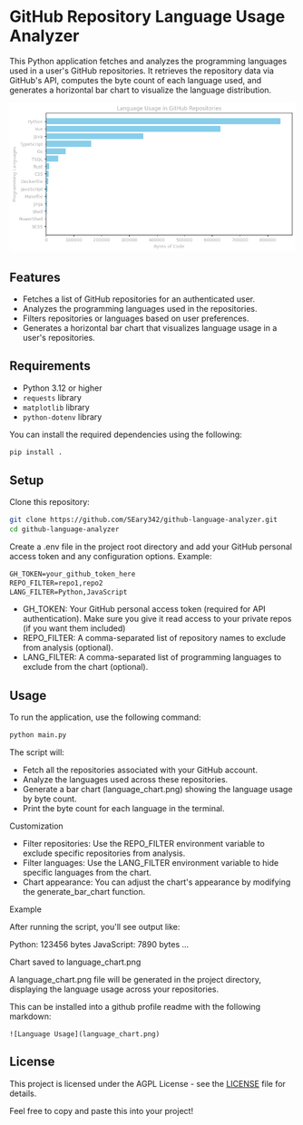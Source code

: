 # GitHub Repository Language Usage Analyzer

This Python application fetches and analyzes the programming languages used in a user's GitHub repositories. It retrieves the repository data via GitHub's API, computes the byte count of each language used, and generates a horizontal bar chart to visualize the language distribution.

![Language Usage](language_chart.png)

## Features

- Fetches a list of GitHub repositories for an authenticated user.
- Analyzes the programming languages used in the repositories.
- Filters repositories or languages based on user preferences.
- Generates a horizontal bar chart that visualizes language usage in a user's repositories.

## Requirements

- Python 3.12 or higher
- `requests` library
- `matplotlib` library
- `python-dotenv` library

You can install the required dependencies using the following:

```bash
pip install .
```

## Setup

Clone this repository:

```bash
git clone https://github.com/SEary342/github-language-analyzer.git
cd github-language-analyzer
```

Create a .env file in the project root directory and add your GitHub personal access token and any configuration options. Example:

    GH_TOKEN=your_github_token_here
    REPO_FILTER=repo1,repo2
    LANG_FILTER=Python,JavaScript

* GH_TOKEN: Your GitHub personal access token (required for API authentication). Make sure you give it read access to your private repos (if you want them included)
* REPO_FILTER: A comma-separated list of repository names to exclude from analysis (optional).
* LANG_FILTER: A comma-separated list of programming languages to exclude from the chart (optional).

## Usage

To run the application, use the following command:

```bash
python main.py
```

The script will:

- Fetch all the repositories associated with your GitHub account.
- Analyze the languages used across these repositories.
- Generate a bar chart (language_chart.png) showing the language usage by byte count.
- Print the byte count for each language in the terminal.

Customization

- Filter repositories: Use the REPO_FILTER environment variable to exclude specific repositories from analysis.
- Filter languages: Use the LANG_FILTER environment variable to hide specific languages from the chart.
- Chart appearance: You can adjust the chart's appearance by modifying the generate_bar_chart function.

Example

After running the script, you'll see output like:

Python: 123456 bytes
JavaScript: 7890 bytes
...

Chart saved to language_chart.png

A language_chart.png file will be generated in the project directory, displaying the language usage across your repositories.

This can be installed into a github profile readme with the following markdown:

```
![Language Usage](language_chart.png)
```


## License

This project is licensed under the AGPL License - see the [LICENSE](LICENSE) file for details.


Feel free to copy and paste this into your project!

